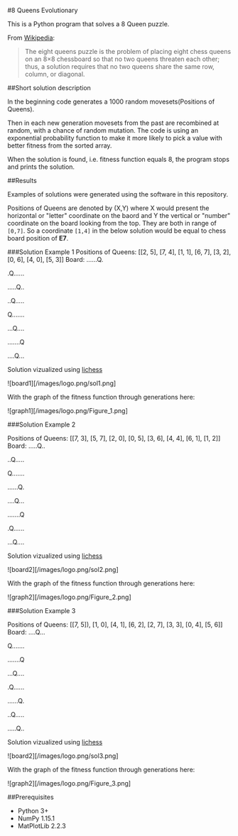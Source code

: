 #8 Queens Evolutionary

This is a Python program that solves a 8 Queen puzzle.

From [Wikipedia](https://en.wikipedia.org/wiki/Eight_queens_puzzle):

> The eight queens puzzle is the problem of placing eight chess queens on an 8×8 chessboard so that no two queens threaten each other; thus, a solution requires that no two queens share the same row, column, or diagonal.

##Short solution description

In the beginning code generates a 1000 random movesets(Positions of Queens). 

Then in each new generation movesets from the past are recombined at random, with a chance of random mutation. The code is using an exponential probability function to make it more likely to pick a value with better fitness from the sorted array.

When the solution is found, i.e. fitness function equals 8, the program stops and prints the solution.

##Results

Examples of solutions were generated using the software in this repository.

Positions of Queens are denoted by (X,Y) where X would present the horizontal or "letter" coordinate on the baord and Y the vertical or "number" coordinate on the board looking from the top. They are both in range of `[0,7]`. So a coordinate `[1,4]` in the below solution would be equal to chess board position of **E7**.

###Solution Example 1
Positions of Queens: [[2, 5], [7, 4], [1, 1], [6, 7], [3, 2], [0, 6], [4, 0], [5, 3]]
Board:
......Q.

.Q......

.....Q..

..Q.....

Q.......

...Q....

.......Q

....Q...

Solution vizualized using [lichess](https://lichess.org)

![board1][/images/logo.png/sol1.png]

With the graph of the fitness function through generations here:

![graph1][/images/logo.png/Figure_1.png]

###Solution Example 2

Positions of Queens: [[7, 3], [5, 7], [2, 0], [0, 5], [3, 6], [4, 4], [6, 1], [1, 2]]
Board:
.....Q..

..Q.....

Q.......

......Q.

....Q...

.......Q

.Q......

...Q....

Solution vizualized using [lichess](https://lichess.org)

![board2][/images/logo.png/sol2.png]

With the graph of the fitness function through generations here:

![graph2][/images/logo.png/Figure_2.png]

###Solution Example 3

Positions of Queens: [[7, 5]), [1, 0], [4, 1], [6, 2], [2, 7], [3, 3], [0, 4], [5, 6]]
Board:
....Q...

Q.......

.......Q

...Q....

.Q......

......Q.

..Q.....

.....Q..

Solution vizualized using [lichess](https://lichess.org)

![board2][/images/logo.png/sol3.png]

With the graph of the fitness function through generations here:

![graph2][/images/logo.png/Figure_3.png]

##Prerequisites

* Python 3+
* NumPy 1.15.1
* MatPlotLib 2.2.3


